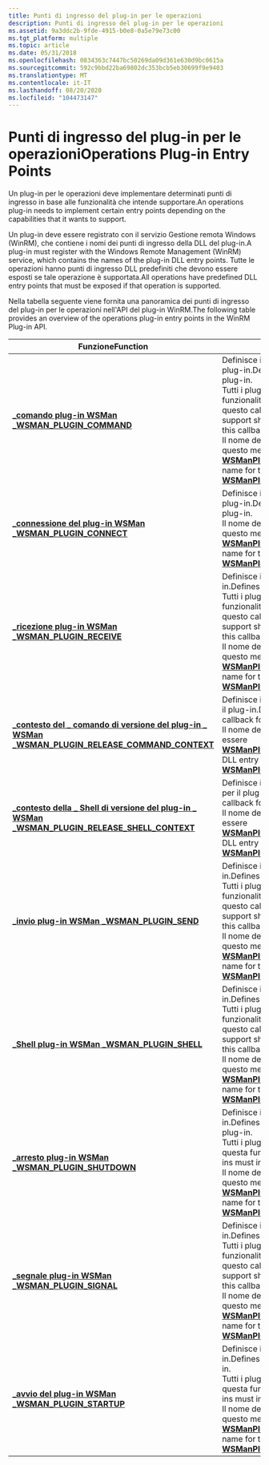 ```yaml
---
title: Punti di ingresso del plug-in per le operazioni
description: Punti di ingresso del plug-in per le operazioni
ms.assetid: 9a3ddc2b-9fde-4915-b0e8-0a5e79e73c00
ms.tgt_platform: multiple
ms.topic: article
ms.date: 05/31/2018
ms.openlocfilehash: 0834363c7447bc50269da09d361e630d9bc0615a
ms.sourcegitcommit: 592c9bbd22ba69802dc353bcb5eb30699f9e9403
ms.translationtype: MT
ms.contentlocale: it-IT
ms.lasthandoff: 08/20/2020
ms.locfileid: "104473147"
---
```

# <a name="operations-plug-in-entry-points"></a><span data-ttu-id="bd214-103">Punti di ingresso del plug-in per le operazioni</span><span class="sxs-lookup"><span data-stu-id="bd214-103">Operations Plug-in Entry Points</span></span>

<span data-ttu-id="bd214-104">Un plug-in per le operazioni deve implementare determinati punti di ingresso in base alle funzionalità che intende supportare.</span><span class="sxs-lookup"><span data-stu-id="bd214-104">An operations plug-in needs to implement certain entry points depending on the capabilities that it wants to support.</span></span>

<span data-ttu-id="bd214-105">Un plug-in deve essere registrato con il servizio Gestione remota Windows (WinRM), che contiene i nomi dei punti di ingresso della DLL del plug-in.</span><span class="sxs-lookup"><span data-stu-id="bd214-105">A plug-in must register with the Windows Remote Management (WinRM) service, which contains the names of the plug-in DLL entry points.</span></span> <span data-ttu-id="bd214-106">Tutte le operazioni hanno punti di ingresso DLL predefiniti che devono essere esposti se tale operazione è supportata.</span><span class="sxs-lookup"><span data-stu-id="bd214-106">All operations have predefined DLL entry points that must be exposed if that operation is supported.</span></span>

<span data-ttu-id="bd214-107">Nella tabella seguente viene fornita una panoramica dei punti di ingresso del plug-in per le operazioni nell'API del plug-in WinRM.</span><span class="sxs-lookup"><span data-stu-id="bd214-107">The following table provides an overview of the operations plug-in entry points in the WinRM Plug-in API.</span></span>



| <span data-ttu-id="bd214-108">Funzione</span><span class="sxs-lookup"><span data-stu-id="bd214-108">Function</span></span>                                                                                 | <span data-ttu-id="bd214-109">Descrizione</span><span class="sxs-lookup"><span data-stu-id="bd214-109">Description</span></span>                                                                                                                                                                                                                                                           |
|------------------------------------------------------------------------------------------|-----------------------------------------------------------------------------------------------------------------------------------------------------------------------------------------------------------------------------------------------------------------------|
| [<span data-ttu-id="bd214-110">**\_comando plug-in WSMan \_**</span><span class="sxs-lookup"><span data-stu-id="bd214-110">**WSMAN\_PLUGIN\_COMMAND**</span></span>](/windows/desktop/api/Wsman/nc-wsman-wsman_plugin_command)                                   | <span data-ttu-id="bd214-111">Definisce il callback del comando per un plug-in.</span><span class="sxs-lookup"><span data-stu-id="bd214-111">Defines the command callback for a plug-in.</span></span><br/> <span data-ttu-id="bd214-112">Tutti i plug-in WinRM che supportano le funzionalità Shell devono implementare questo callback.</span><span class="sxs-lookup"><span data-stu-id="bd214-112">All WinRM plug-ins that support shell capabilities need to implement this callback.</span></span><br/> <span data-ttu-id="bd214-113">Il nome del punto di ingresso della DLL per questo metodo deve essere [**WSManPluginCommand**](/windows/desktop/api/Wsman/nc-wsman-wsman_plugin_command).</span><span class="sxs-lookup"><span data-stu-id="bd214-113">The DLL entry point name for this method must be [**WSManPluginCommand**](/windows/desktop/api/Wsman/nc-wsman-wsman_plugin_command).</span></span><br/> |
| [<span data-ttu-id="bd214-114">**\_connessione del plug-in WSMan \_**</span><span class="sxs-lookup"><span data-stu-id="bd214-114">**WSMAN\_PLUGIN\_CONNECT**</span></span>](/windows/desktop/api/WsMan/nc-wsman-wsman_plugin_connect)                                   | <span data-ttu-id="bd214-115">Definisce il callback di connessione per un plug-in.</span><span class="sxs-lookup"><span data-stu-id="bd214-115">Defines the connect callback for a plug-in.</span></span><br/> <span data-ttu-id="bd214-116">Il nome del punto di ingresso della DLL per questo metodo deve essere [**WSManPluginConnect**](/windows/desktop/api/WsMan/nc-wsman-wsman_plugin_connect).</span><span class="sxs-lookup"><span data-stu-id="bd214-116">The DLL entry point name for this method must be [**WSManPluginConnect**](/windows/desktop/api/WsMan/nc-wsman-wsman_plugin_connect).</span></span><br/>                                                                                                |
| [<span data-ttu-id="bd214-117">**\_ricezione plug-in WSMan \_**</span><span class="sxs-lookup"><span data-stu-id="bd214-117">**WSMAN\_PLUGIN\_RECEIVE**</span></span>](/windows/desktop/api/Wsman/nc-wsman-wsman_plugin_receive)                                   | <span data-ttu-id="bd214-118">Definisce il callback di ricezione per un plug-in.</span><span class="sxs-lookup"><span data-stu-id="bd214-118">Defines the receive callback for a plug-in.</span></span><br/> <span data-ttu-id="bd214-119">Tutti i plug-in WinRM che supportano le funzionalità Shell devono implementare questo callback.</span><span class="sxs-lookup"><span data-stu-id="bd214-119">All WinRM plug-ins that support shell capabilities need to implement this callback.</span></span><br/> <span data-ttu-id="bd214-120">Il nome del punto di ingresso della DLL per questo metodo deve essere [**WSManPluginReceive**](/windows/desktop/api/Wsman/nc-wsman-wsman_plugin_receive).</span><span class="sxs-lookup"><span data-stu-id="bd214-120">The DLL entry point name for this method must be [**WSManPluginReceive**](/windows/desktop/api/Wsman/nc-wsman-wsman_plugin_receive).</span></span><br/> |
| [<span data-ttu-id="bd214-121">**\_contesto del \_ comando di versione del plug-in \_ WSMan \_**</span><span class="sxs-lookup"><span data-stu-id="bd214-121">**WSMAN\_PLUGIN\_RELEASE\_COMMAND\_CONTEXT**</span></span>](/windows/desktop/api/Wsman/nc-wsman-wsman_plugin_release_command_context) | <span data-ttu-id="bd214-122">Definisce il callback del comando Release per il plug-in.</span><span class="sxs-lookup"><span data-stu-id="bd214-122">Defines the release command callback for the plug-in.</span></span><br/> <span data-ttu-id="bd214-123">Il nome del punto di ingresso della DLL deve essere [**WSManPluginReleaseCommandContext**](/windows/desktop/api/Wsman/nc-wsman-wsman_plugin_release_command_context).</span><span class="sxs-lookup"><span data-stu-id="bd214-123">The DLL entry point name must be [**WSManPluginReleaseCommandContext**](/windows/desktop/api/Wsman/nc-wsman-wsman_plugin_release_command_context).</span></span><br/>                                                                        |
| [<span data-ttu-id="bd214-124">**\_contesto della \_ Shell di versione del plug-in \_ WSMan \_**</span><span class="sxs-lookup"><span data-stu-id="bd214-124">**WSMAN\_PLUGIN\_RELEASE\_SHELL\_CONTEXT**</span></span>](/windows/desktop/api/Wsman/nc-wsman-wsman_plugin_release_shell_context)     | <span data-ttu-id="bd214-125">Definisce il callback della shell della versione per il plug-in.</span><span class="sxs-lookup"><span data-stu-id="bd214-125">Defines the release shell callback for the plug-in.</span></span><br/> <span data-ttu-id="bd214-126">Il nome del punto di ingresso della DLL deve essere [**WSManPluginReleaseCommandContext**](/windows/desktop/api/Wsman/nc-wsman-wsman_plugin_release_command_context).</span><span class="sxs-lookup"><span data-stu-id="bd214-126">The DLL entry point name must be [**WSManPluginReleaseCommandContext**](/windows/desktop/api/Wsman/nc-wsman-wsman_plugin_release_command_context).</span></span><br/>                                                                          |
| [<span data-ttu-id="bd214-127">**\_invio plug-in WSMan \_**</span><span class="sxs-lookup"><span data-stu-id="bd214-127">**WSMAN\_PLUGIN\_SEND**</span></span>](/windows/desktop/api/Wsman/nc-wsman-wsman_plugin_send)                                         | <span data-ttu-id="bd214-128">Definisce il callback di invio per un plug-in.</span><span class="sxs-lookup"><span data-stu-id="bd214-128">Defines the send callback for a plug-in.</span></span><br/> <span data-ttu-id="bd214-129">Tutti i plug-in WinRM che supportano le funzionalità Shell devono implementare questo callback.</span><span class="sxs-lookup"><span data-stu-id="bd214-129">All WinRM plug-ins that support shell capabilities need to implement this callback.</span></span><br/> <span data-ttu-id="bd214-130">Il nome del punto di ingresso della DLL per questo metodo deve essere [**WSManPluginSend**](/windows/desktop/api/Wsman/nc-wsman-wsman_plugin_send).</span><span class="sxs-lookup"><span data-stu-id="bd214-130">The DLL entry point name for this method must be [**WSManPluginSend**](/windows/desktop/api/Wsman/nc-wsman-wsman_plugin_send).</span></span><br/>          |
| [<span data-ttu-id="bd214-131">**\_Shell plug-in WSMan \_**</span><span class="sxs-lookup"><span data-stu-id="bd214-131">**WSMAN\_PLUGIN\_SHELL**</span></span>](/windows/desktop/api/Wsman/nc-wsman-wsman_plugin_shell)                                       | <span data-ttu-id="bd214-132">Definisce il callback della Shell per un plug-in.</span><span class="sxs-lookup"><span data-stu-id="bd214-132">Defines the shell callback for a plug-in.</span></span><br/> <span data-ttu-id="bd214-133">Tutti i plug-in WinRM che supportano le funzionalità Shell devono implementare questo callback.</span><span class="sxs-lookup"><span data-stu-id="bd214-133">All WinRM plug-ins that support shell capabilities need to implement this callback.</span></span><br/> <span data-ttu-id="bd214-134">Il nome del punto di ingresso della DLL per questo metodo deve essere [**WSManPluginShell**](/windows/desktop/api/Wsman/nc-wsman-wsman_plugin_shell).</span><span class="sxs-lookup"><span data-stu-id="bd214-134">The DLL entry point name for this method must be [**WSManPluginShell**](/windows/desktop/api/Wsman/nc-wsman-wsman_plugin_shell).</span></span><br/>       |
| [<span data-ttu-id="bd214-135">**\_arresto plug-in WSMan \_**</span><span class="sxs-lookup"><span data-stu-id="bd214-135">**WSMAN\_PLUGIN\_SHUTDOWN**</span></span>](/windows/desktop/api/Wsman/nc-wsman-wsman_plugin_shutdown)                                 | <span data-ttu-id="bd214-136">Definisce il callback di arresto per il plug-in.</span><span class="sxs-lookup"><span data-stu-id="bd214-136">Defines the shutdown callback for the plug-in.</span></span><br/> <span data-ttu-id="bd214-137">Tutti i plug-in WinRM devono implementare questa funzione di callback.</span><span class="sxs-lookup"><span data-stu-id="bd214-137">All WinRM plug-ins must implement this callback function.</span></span><br/> <span data-ttu-id="bd214-138">Il nome del punto di ingresso della DLL per questo metodo deve essere [**WSManPluginShutdown**](/windows/desktop/api/Wsman/nc-wsman-wsman_plugin_shutdown).</span><span class="sxs-lookup"><span data-stu-id="bd214-138">The DLL entry point name for this method must be [**WSManPluginShutdown**](/windows/desktop/api/Wsman/nc-wsman-wsman_plugin_shutdown).</span></span><br/>                      |
| [<span data-ttu-id="bd214-139">**\_segnale plug-in WSMan \_**</span><span class="sxs-lookup"><span data-stu-id="bd214-139">**WSMAN\_PLUGIN\_SIGNAL**</span></span>](/windows/win32/api/wsman/nc-wsman-wsman_plugin_signal)                                     | <span data-ttu-id="bd214-140">Definisce il callback del segnale per un plug-in.</span><span class="sxs-lookup"><span data-stu-id="bd214-140">Defines the signal callback for a plug-in.</span></span><br/> <span data-ttu-id="bd214-141">Tutti i plug-in WinRM che supportano le funzionalità Shell devono implementare questo callback.</span><span class="sxs-lookup"><span data-stu-id="bd214-141">All WinRM plug-ins that support shell capabilities need to implement this callback.</span></span><br/> <span data-ttu-id="bd214-142">Il nome del punto di ingresso della DLL per questo metodo deve essere [**WSManPluginSignal**](/windows/win32/api/wsman/nc-wsman-wsman_plugin_signal).</span><span class="sxs-lookup"><span data-stu-id="bd214-142">The DLL entry point name for this method must be [**WSManPluginSignal**](/windows/win32/api/wsman/nc-wsman-wsman_plugin_signal).</span></span><br/>    |
| [<span data-ttu-id="bd214-143">**\_avvio del plug-in WSMan \_**</span><span class="sxs-lookup"><span data-stu-id="bd214-143">**WSMAN\_PLUGIN\_STARTUP**</span></span>](/windows/desktop/api/Wsman/nc-wsman-wsman_plugin_startup)                                   | <span data-ttu-id="bd214-144">Definisce il callback di avvio per il plug-in.</span><span class="sxs-lookup"><span data-stu-id="bd214-144">Defines the startup callback for the plug-in.</span></span><br/> <span data-ttu-id="bd214-145">Tutti i plug-in WinRM devono implementare questa funzione di callback.</span><span class="sxs-lookup"><span data-stu-id="bd214-145">All WinRM plug-ins must implement this callback function.</span></span><br/> <span data-ttu-id="bd214-146">Il nome del punto di ingresso della DLL per questo metodo deve essere [**WSManPluginStartup**](/windows/desktop/api/Wsman/nc-wsman-wsman_plugin_startup).</span><span class="sxs-lookup"><span data-stu-id="bd214-146">The DLL entry point name for this method must be [**WSManPluginStartup**](/windows/desktop/api/Wsman/nc-wsman-wsman_plugin_startup).</span></span><br/>                         |



 

 

